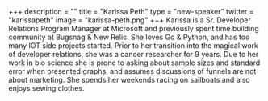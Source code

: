 +++
description = ""
title = "Karissa Peth"
type = "new-speaker"
twitter = "karissapeth"
image = "karissa-peth.png"
+++
Karissa is a Sr. Developer Relations Program Manager at Microsoft and previously spent time building community at Bugsnag & New Relic. She loves Go & Python, and has too many IOT side projects started. Prior to her transition into the magical work of developer relations, she was a cancer researcher for 9 years. Due to her work in bio science she is prone to asking about sample sizes and standard error when presented graphs, and assumes discussions of funnels are not about marketing. She spends her weekends racing on sailboats and also enjoys sewing clothes.